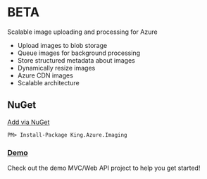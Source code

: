 # BETA

Scalable image uploading and processing for Azure
+ Upload images to blob storage
+ Queue images for background processing
+ Store structured metadata about images
+ Dynamically resize images
+ Azure CDN images
+ Scalable architecture

## NuGet
[Add via NuGet](https://www.nuget.org/packages/King.Azure.Imaging)
```
PM> Install-Package King.Azure.Imaging
```

### [Demo](https://github.com/jefking/King.Azure.Imaging/tree/master/King.Azure.Imaging.Mvc)
Check out the demo MVC/Web API project to help you get started!
